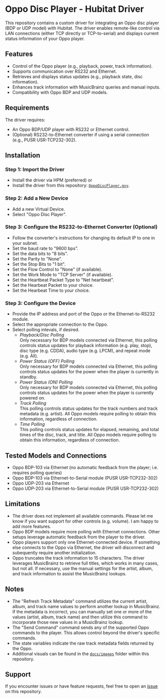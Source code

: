 # Oppo Disc Player - Hubitat Driver

This repository contains a custom driver for integrating an Oppo disc player (BDP or UDP model) with Hubitat. The driver enables remote-like control via LAN connections (either TCP directly or TCP-to-serial) and displays current status information of your Oppo player.

## Features
- Control of the Oppo player (e.g., playback, power, track information).
- Supports communication over RS232 and Ethernet.
- Retrieves and displays status updates (e.g., playback state, disc information).
- Enhances track information with MusicBrainz queries and manual inputs.
- Compatibility with Oppo BDP and UDP models.

## Requirements
The driver requires:
- An Oppo BDP/UDP player with RS232 or Ethernet control.
- (Optional) RS232-to-Ethernet converter if using a serial connection (e.g., PUSR USR-TCP232-302).

## Installation

### Step 1: Import the Driver
- Install the driver via HPM (preferred) or 
- Install the driver from this repository: [`OppoDiscPlayer.gvy`](https://github.com/jdc72/Hubitat/blob/main/oppo_disc_player/src/OppoDiscPlayer.gvy).

### Step 2: Add a New Device
- Add a new Virtual Device.
- Select "Oppo Disc Player".

### Step 3: Configure the RS232-to-Ethernet Converter (Optional)
- Follow the converter's instructions for changing its default IP to one in your subnet.
- Set the baud rate to "9600 bps".
- Set the data bits to "8 bits".
- Set the Parity to "None".
- Set the Stop Bits to "1 bit".
- Set the Flow Control to "None" (if available).
- Set the Work Mode to "TCP Server" (if available).
- Set the Heartbeat Packet Type to "Net heartbeat".
- Set the Hearbeat Packet to your choice.
- Set the Hearbeat Time to your choice.

### Step 3: Configure the Device
- Provide the IP address and port of the Oppo or the Ethernet-to-RS232 module.
- Select the appropriate connection to the Oppo.
- Select polling intevals, if desired.
	- _Playback/Disc Polling_  
	  Only necessary for BDP models connected via Ethernet, this polling controls status updates for playback information (e.g. play, stop), disc type (e.g. CDDA), audio type (e.g. LPCM), and repeat mode (e.g. All).
	- _Power Status (OFF) Polling_  
	  Only necessary for BDP models connected via Ethernet, this polling controls status updates for the power when the player is currently in standby.
	- _Power Status (ON) Polling_  
	  Only necessary for BDP models connected via Ethernet, this polling controls status updates for the power when the player is currently powered on.
	- _Track Polling_  
	  This polling controls status updates for the track numbers and track metadata (e.g. artist).  All Oppo models require polling to obtain this information, regardless of connection.
	- _Time Polling_  
	  This polling controls status updates for elapsed, remaining, and total times of the disc, track, and title.  All Oppo models require polling to obtain this information, regardless of connection.

## Tested Models and Connections
- Oppo BDP-103 via Ethernet (no automatic feedback from the player; i.e. requires polling queries)
- Oppo BDP-103 via Ethernet-to-Serial module (PUSR USR-TCP232-302)
- Oppo UDP-203 via Ethernet
- Oppo UDP-203 via Ethernet-to-Serial module (PUSR USR-TCP232-302)

## Limitations
- The driver does not implement all available commands.  Please let me know if you want support for other controls (e.g. volume).  I am happy to add more features.
- Oppo BDP models require more polling with Ethernet connections.  Other setups leverage automatic feedback from the player to the driver.
- Oppo players support only one Ethernet-connected device. If something else connects to the Oppo via Ethernet, the driver will disconnect and subequently require another initialization.
- Oppo truncates the track information to 15 characters.  The driver leverages MusicBrainz to retrieve full titles, which works in many cases, but not all.  If necessary, use the manual settings for the artist, album, and track information to assist the MusicBrainz lookups.

## Notes
- The "Refresh Track Metadata" command utilizes the current artist, album, and track name values to perform another lookup in MusicBrainz.  If the metadata is incorrect, you can manually set one or more of the values (artist, album, track name) and then utilize this command to incorporate those new values in a MusicBrainz lookup.
- The "Send Command" command sends any of the supported Oppo commands to the player.  This allows control beyond the driver's specific commands.
- The state variables indicate the raw track metadata fields returned by the Oppo.
- Additional visuals can be found in the [`docs/images`](https://github.com/jdc72/Hubitat/tree/main/docs/images) folder within this repository.

## Support
If you encounter issues or have feature requests, feel free to open an [issue](https://github.com/jdc72/Hubitat/issues) on this repository.

